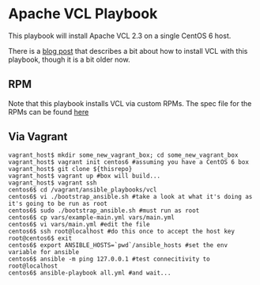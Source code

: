 Apache VCL Playbook
===================

This playbook will install Apache VCL 2.3 on a single CentOS 6 host.

There is a [blog post](http://www.cybera.ca/tech-radar/first-look-ansible) that describes a bit about how to install VCL with this playbook, though it is a bit older now.

RPM
---

Note that this playbook installs VCL via custom RPMs. The spec file for the RPMs can be found [here](https://github.com/cybera/rpmspecs/blob/master/vcl.spec)


Via Vagrant
-------------

```shell
vagrant_host$ mkdir some_new_vagrant_box; cd some_new_vagrant_box
vagrant_host$ vagrant init centos6 #assuming you have a CentOS 6 box
vagrant_host$ git clone ${thisrepo}
vagrant_host$ vagrant up #box will build...
vagrant_host$ vagrant ssh
centos6$ cd /vagrant/ansible_playbooks/vcl
centos6$ vi ./bootstrap_ansible.sh #take a look at what it's doing as it's going to be run as root
centos6$ sudo ./bootstrap_ansible.sh #must run as root
centos6$ cp vars/example-main.yml vars/main.yml
centos6$ vi vars/main.yml #edit the file
centos6$ ssh root@localhost #do this once to accept the host key
root@centos6$ exit
centos6$ export ANSIBLE_HOSTS=`pwd`/ansible_hosts #set the env variable for ansible 
centos6$ ansible -m ping 127.0.0.1 #test connecitivity to root@localhost
centos6$ ansible-playbook all.yml #and wait...
```

